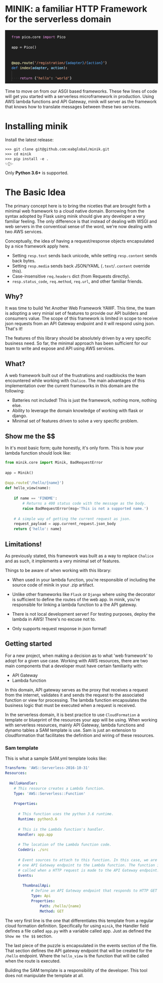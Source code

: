 # MINIK: a familiar HTTP Framework for the serverless domain

![minik](assets/minik_snip.png)

Time to move on from our ASGI based frameworks. These few lines of code will get you
started with a serverless microframework in production. Using AWS lambda functions
and API Gateway, minik will server as the framework that knows how to translate messages
between these two services.

# Installing minik

Install the latest release:

    >>> git clone git@github.com:eabglobal/minik.git
    >>> cd minik
    >>> pip install -e .
    ✨🍰✨

Only **Python 3.6+** is supported.

# The Basic Idea

The primary concept here is to bring the niceties that are brought forth a minimal
web framework to a cloud native domain. Borrowing from the syntax adopted by
Flask using minik should give any developer a very familiar feeling. The only
difference is that instead of dealing with WSGI and web servers in the conventioal
sense of the word, we're now dealing with two AWS services.

Conceptually, the idea of having a request/response objects encapsulated by a nice
framework apply here.

- Setting `resp.text` sends back unicode, while setting `resp.content` sends back bytes.
- Setting `resp.media` sends back JSON/YAML (`.text`/`.content` override this).
- Case-insensitive `req.headers` dict (from Requests directly).
- `resp.status_code`, `req.method`, `req.url`, and other familiar friends.

## Why?

It was time to build Yet Another Web Framework YAWF. This time, the team is adopting
a very minial set of features to provide our API builders and consumers value. The
scope of this framework is limited in scope to receive json requests from an API
Gateway endpoint and it will respond using json. That's it!

The features of this library should be absolutely driven by a very specific
business need. So far, the minimal approach has been sufficient for our team to
write and expose and API using AWS services.

## What?

A web framework built out of the frustrations and roadblocks the team encountered
while working with `Chalice`. The main advantages of this implementation over the
current frameworks in this domain are the following:

- Batteries not included! This is just the framework, nothing more, nothing else.
- Ability to leverage the domain knowledge of working with flask or django.
- Minimal set of features driven to solve a very specific problem.

## Show me the $$

In it's most basic form; quite honestly, it's only form. This is how your lambda
function should look like:

```python
from minik.core import Minik, BadRequestError

app = Minik()

@app.route('/hello/{name}')
def hello_view(name):

    if name == 'FINDME':
        # Returns a 400 status code with the message as the body.
        raise BadRequestError(msg='This is not a supported name.')

    # A simple way of getting the current request as json.
    request_payload = app.current_request.json_body
    return {'hello': name}
```

## Limitations!

As previously stated, this framework was built as a way to replace `Chalice` and
as such, it implements a very minimal set of features.

Things to be aware of when working with this library:

- When used in your lambda function, you're responsible of including the source
  code of minik in your .zip artifact.
- Unlike other frameworks like `Flask` or `Django` where using the decorator is
  sufficient to define the routes of the web app. In minik, you're responsible for
  linking a lambda function to a the API gateway.
- There is not local development server! For testing purposes, deploy the lambda
  in AWS! There's no excuse not to.

- Only supports request response in json format!


## Getting started

For a new project, when making a decision as to what 'web framework' to adopt for
a given use case. Working with AWS resources, there are two main components that
a developer must have certain familiarity with:

- API Gateway
- Lambda function

In this domain, API gateway serves as the proxy that receives a request from the
internet, validates it and sends the request to the associated function or view
for processing. The lambda function encapsulates the business logic that must
be executed when a request is received.

In the serverless domain, it is best practice to use `CloudFormation` a template
or blueprint of the resources your app will be using. When working with serverless
resources, mainly API Gateway, lambda functions and dynamo tables a SAM template
is use. Sam is just an extension to cloudformation that facilitates the definition
and wiring of these resources.

### Sam template
This is what a sample SAM.yml template looks like:

```yml
Transform: 'AWS::Serverless-2016-10-31'
Resources:

  HelloHandler:
    # This resource creates a Lambda function.
    Type: 'AWS::Serverless::Function'

    Properties:

      # This function uses the python 3.6 runtime.
      Runtime: python3.6

      # This is the Lambda function's handler.
      Handler: app.app

      # The location of the Lambda function code.
      CodeUri: ./src

      # Event sources to attach to this function. In this case, we are attaching
      # one API Gateway endpoint to the Lambda function. The function is
      # called when a HTTP request is made to the API Gateway endpoint.
      Events:

        ThumbnailApi:
            # Define an API Gateway endpoint that responds to HTTP GET at /thumbnail
            Type: Api
            Properties:
                Path: /hello/{name}
                Method: GET
```

The very first line is the one that differentiates this template from a regular
cloud formation definition. Specifically for using `minik`, the Handler field
defines a file called `app.py` with a variable called app. Just as defined the
`Show me the $$` section.

The last piece of the puzzle is encapsulated in the events section of the file.
That section defines the API gateway endpoint that will be created for the `/hello`
endpoint. Where the `hello_view` is the function that will be called when the route
is executed.

Building the SAM template is a responsibility of the developer. This tool does not
manipulate the template at all.
